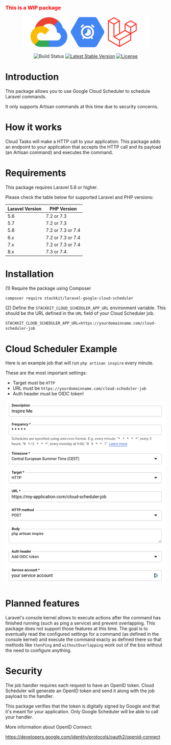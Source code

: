 <h3 style="color:red">This is a WIP package</h3>

<p align="center">
  <img src="/logo.png" width="400">
</p>
<p align="center">
<img src="https://github.com/stackkit/laravel-google-cloud-scheduler/workflows/Run%20tests/badge.svg?branch=master" alt="Build Status">
<a href="https://packagist.org/packages/stackkit/laravel-google-cloud-scheduler"><img src="https://poser.pugx.org/stackkit/laravel-google-cloud-scheduler/v/stable.svg" alt="Latest Stable Version"></a>
<a href="https://packagist.org/packages/stackkit/laravel-google-cloud-scheduler"><img src="https://poser.pugx.org/stackkit/laravel-google-cloud-scheduler/license.svg" alt="License"></a>
</p>

# Introduction

This package allows you to use Google Cloud Scheduler to schedule Laravel commands.

It only supports Artisan commands at this time due to security concerns.

# How it works

Cloud Tasks will make a HTTP call to your application. This package adds an endpoint to your application that accepts the HTTP call and its payload (an Artisan command) and executes the command.

# Requirements

This package requires Laravel 5.6 or higher.

Please check the table below for supported Laravel and PHP versions:

|Laravel Version| PHP Version |
|---|---|
| 5.6 | 7.2 or 7.3
| 5.7 | 7.2 or 7.3
| 5.8 | 7.2 or 7.3 or 7.4
| 6.x | 7.2 or 7.3 or 7.4
| 7.x | 7.2 or 7.3 or 7.4
| 8.x | 7.3 or 7.4

# Installation

(1) Require the package using Composer

```bash
composer require stackkit/laravel-google-cloud-scheduler
```

(2) Define the `STACKKIT_CLOUD_SCHEDULER_APP_URL` environment variable. This should be the URL defined in the `URL` field of your Cloud Scheduler job.

```
STACKKIT_CLOUD_SCHEDULER_APP_URL=https://yourdomainname.com/cloud-scheduler-job
```

# Cloud Scheduler Example

Here is an example job that will run `php artisan inspire` every minute.

These are the most important settings:
- Target must be `HTTP`
- URL must be `https://yourdomainname.com/cloud-scheduler-job`
- Auth header must be OIDC token!

<img src="/example.png">

# Planned features

Laravel's console kernel allows to execute actions after the command has finished running (such as ping a service) and prevent overlapping. This package does not support those features at this time. The goal is to eventually read the configured settings for a command (as defined in the console kernel) and execute the command exacty as defined there  so that methods like `thenPing` and `withoutOverlapping` work out of the box without the need to configure anything.

# Security

The job handler requires each request to have an OpenID token. Cloud Scheduler will generate an OpenID token and send it along with the job payload to the handler.

This package verifies that the token is digitally signed by Google and that it's meant for your application. Only Google Scheduler will be able to call your handler.

More information about OpenID Connect:

https://developers.google.com/identity/protocols/oauth2/openid-connect
